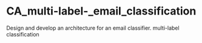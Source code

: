 # CA_multi-label-_email_classification
Design and develop an architecture for an email classifier. multi-label classification
